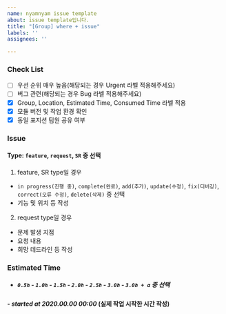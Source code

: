 ```yaml
---
name: nyamnyam issue template
about: issue template입니다.
title: "[Group] where + issue"
labels: ''
assignees: ''

---
```


### Check List
- [ ] 우선 순위 매우 높음(해당되는 경우 Urgent 라벨 적용해주세요)
- [ ] 버그 관련(해당되는 경우 Bug 라벨 적용해주세요)
- [x] Group, Location, Estimated Time, Consumed Time 라벨 적용
- [x] 모듈 버전 및 작업 환경 확인
- [x] 동일 포지션 팀원 공유 여부

### Issue
#### Type: `feature`, `request`, `SR` 중 선택
1. feature, SR type일 경우
  - `in progress(진행 중)`, `complete(완료)`, `add(추가)`, `update(수정)`, `fix(디버깅)`, `correct(오류 수정)`, `delete(삭제)` 중 선택
  - 기능 및 위치 등 작성
2. request type일 경우
  - 문제 발생 지점
  - 요청 내용
  - 희망 데드라인 등 작성

### Estimated Time
- ##### `0.5h` - `1.0h` - `1.5h` - `2.0h` - `2.5h` - `3.0h` - `3.0h + α` 중 선택

#### \- _started at 2020.00.00 00:00_ (실제 작업 시작한 시간 작성)
